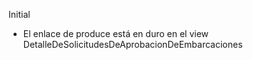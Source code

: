 Initial


- El enlace de produce está en duro en el view DetalleDeSolicitudesDeAprobacionDeEmbarcaciones